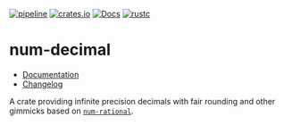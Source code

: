 [![pipeline](https://gitlab.com/d-e-s-o/num-decimal/badges/master/pipeline.svg)](https://gitlab.com/d-e-s-o/num-decimal/commits/master)
[![crates.io](https://img.shields.io/crates/v/num-decimal.svg)](https://crates.io/crates/num-decimal)
[![Docs](https://docs.rs/num-decimal/badge.svg)](https://docs.rs/num-decimal)
[![rustc](https://img.shields.io/badge/rustc-1.42+-blue.svg)](https://blog.rust-lang.org/2020/03/12/Rust-1.42.html)

num-decimal
===========

- [Documentation][docs-rs]
- [Changelog](CHANGELOG.md)

A crate providing infinite precision decimals with fair rounding and
other gimmicks based on [`num-rational`][num-decimal].


[docs-rs]: https://docs.rs/crate/num-decimal
[num-decimal]: https://crates.io/crates/num-rational
